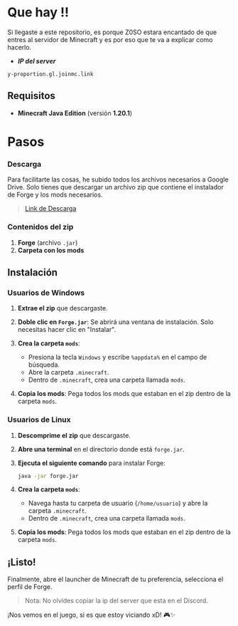 # Que hay !!

Si llegaste a este repositorio, es porque Z0SO estara encantado de que entres al servidor de Minecraft y es por eso que te va a explicar como hacerlo.

- ***IP del server***

```ip
y-proportion.gl.joinmc.link
```

## Requisitos
- **Minecraft Java Edition** (versión **1.20.1**)

# Pasos

### Descarga
Para facilitarte las cosas, he subido todos los archivos necesarios a Google Drive. Solo tienes que descargar un archivo zip que contiene el instalador de Forge y los mods necesarios.

> [Link de Descarga](https://drive.google.com/drive/folders/1ZZxfsMmwi2Hvgp9xwn98E5pwd0YvQRGp?usp=sharing "https://drive.google.com/drive/folders/1ZZxfsMmwi2Hvgp9xwn98E5pwd0YvQRGp?usp=sharing")

### Contenidos del zip
1. **Forge** (archivo `.jar`)
2. **Carpeta con los mods**

## Instalación

### Usuarios de Windows

1. **Extrae el zip** que descargaste.
2. **Doble clic en `Forge.jar`**: Se abrirá una ventana de instalación. Solo necesitas hacer clic en "Instalar".

3. **Crea la carpeta `mods`**:
    - Presiona la tecla `Windows` y escribe `%appdata%` en el campo de búsqueda.
    - Abre la carpeta `.minecraft`.
    - Dentro de `.minecraft`, crea una carpeta llamada `mods`.

4. **Copia los mods**: Pega todos los mods que estaban en el zip dentro de la carpeta `mods`.

### Usuarios de Linux

1. **Descomprime el zip** que descargaste.
2. **Abre una terminal** en el directorio donde está `forge.jar`.
3. **Ejecuta el siguiente comando** para instalar Forge:

    ```sh
    java -jar forge.jar
    ```

4. **Crea la carpeta `mods`**:
    - Navega hasta tu carpeta de usuario (`/home/usuario`) y abre la carpeta `.minecraft`.
    - Dentro de `.minecraft`, crea una carpeta llamada `mods`.

5. **Copia los mods**: Pega todos los mods que estaban en el zip dentro de la carpeta `mods`.

## ¡Listo!

Finalmente, abre el launcher de Minecraft de tu preferencia, selecciona el perfil de Forge.

> Nota: No olvides copiar la ip del server que esta en el Discord.

¡Nos vemos en el juego, si es que estoy viciando xD! 🎮✨
